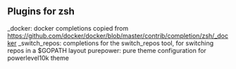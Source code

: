 ## Plugins for zsh

_docker: docker completions copied from https://github.com/docker/docker/blob/master/contrib/completion/zsh/_docker
_switch_repos: completions for the switch_repos tool, for switching repos in a $GOPATH layout
purepower: pure theme configuration for powerlevel10k theme
